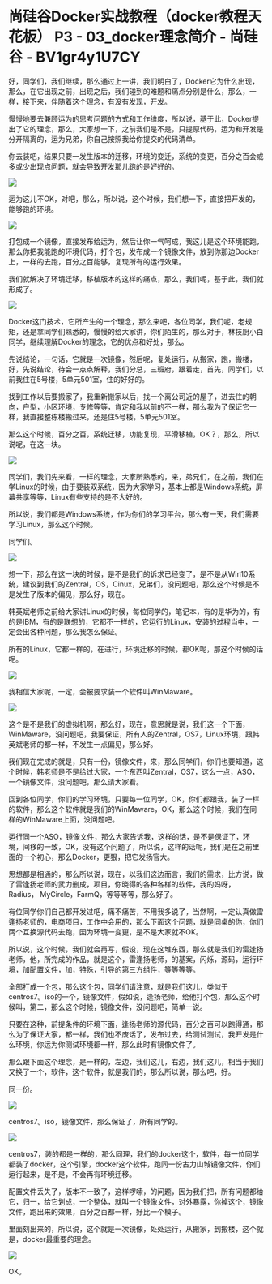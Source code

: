 # 尚硅谷Docker实战教程（docker教程天花板） P3 - 03_docker理念简介 - 尚硅谷 - BV1gr4y1U7CY

好，同学们，我们继续，那么通过上一讲，我们明白了，Docker它为什么出现，那么，在它出现之前，出现之后，我们碰到的难题和痛点分别是什么，那么，一样，接下来，伴随着这个理念，有没有发现，开发。

慢慢地要去兼顾运为的思考问题的方式和工作维度，所以说，基于此，Docker提出了它的理念，那么，大家想一下，之前我们是不是，只提原代码，运为和开发是分开隔离的，运为兄弟，你自己按照我给你提交的代码清单。

你去装吧，结果只要一发生版本的迁移，环境的变迁，系统的变更，百分之百会或多或少出现点问题，就会导致开发那儿跑的是好好的。

![](img/c1373beb89da566cb90a785076edac13_1.png)

运为这儿不OK，对吧，那么，所以说，这个时候，我们想一下，直接把开发的，能够跑的环境。

![](img/c1373beb89da566cb90a785076edac13_3.png)

打包成一个镜像，直接发布给运为，然后让你一气呵成，我这儿是这个环境能跑，那么你把我能跑的环境代码，打个包，发布成一个镜像文件，放到你那边Docker上，一样的去跑，百分之百能够，复现所有的运行效果。

我们就解决了环境迁移，移植版本的这样的痛点，那么，我们呢，基于此，我们就形成了。

![](img/c1373beb89da566cb90a785076edac13_5.png)

Docker这门技术，它所产生的一个理念，那么来吧，各位同学，我们呢，老规矩，还是拿同学们熟悉的，慢慢的给大家讲，你们陌生的，那么对于，林技厨小白同学，继续理解Docker的理念，它的优点和好处，那么。

先说结论，一句话，它就是一次镜像，然后呢，复处运行，从搬家，跑，搬楼，好，先说结论，待会一点点解释，我们分总，三班府，跟着走，首先，同学们，以前我住在5号楼，5单元501室，住的好好的。

找到工作以后要搬家了，我重新搬家以后，找一个离公司近的屋子，进去住的朝向，户型，小区环境，专修等等，肯定和我以前的不一样，那么我为了保证它一样，我直接整栋楼搬过来，还是住5号楼，5单元501室。

那么这个时候，百分之百，系统迁移，功能复现，平滑移植，OK？，那么，所以说呢，在这一块。

![](img/c1373beb89da566cb90a785076edac13_7.png)

同学们，我们先来看，一样的理念，大家所熟悉的，来，弟兄们，在之前，我们在学Linux的时候，由于要装双系统，因为大家学习，基本上都是Windows系统，屏幕共享等等，Linux有些支持的是不大好的。

所以说，我们都是Windows系统，作为你们的学习平台，那么有一天，我们需要学习Linux，那么这个时候。

同学们。

![](img/c1373beb89da566cb90a785076edac13_9.png)

想一下，那么在这一块的时候，是不是我们的诉求已经变了，是不是从Win10系统，建议到我们的Zentral，OS，Cinux，兄弟们，没问题吧，那么这个时候是不是发生了版本的偏见，那么好，现在。

韩英斌老师之前给大家讲Linux的时候，每位同学的，笔记本，有的是华为的，有的是IBM，有的是联想的，它都不一样的，它运行的Linux，安装的过程当中，一定会出各种问题，那么我怎么保证。

所有的Linux，它都一样的，在进行，环境迁移的时候，都OK呢，那这个时候的话呢。

![](img/c1373beb89da566cb90a785076edac13_11.png)

我相信大家呢，一定，会被要求装一个软件叫WinMaware。

![](img/c1373beb89da566cb90a785076edac13_13.png)

这个是不是我们的虚拟机啊，那么好，现在，意思就是说，我们这一个下面，WinMaware，没问题吧，我要保证，所有人的Zentral，OS7，Linux环境，跟韩英斌老师的都一样，不发生一点偏见，那么好。

我们现在完成的就是，只有一份，镜像文件，来，那么同学们，你们也要知道，这个时候，韩老师是不是给过大家，一个东西叫Zentral，OS7，这么一点，ASO，一个镜像文件，没问题吧，那么请大家看。

回到各位同学，你们的学习环境，只要每一位同学，OK，你们都跟我，装了一样的软件，那么这个软件就是我们的WinMaware，OK，那么这个时候，我们在同样的WinMaware上面，没问题吧。

运行同一个ASO，镜像文件，那么大家告诉我，这样的话，是不是保证了，环境，间移的一致，OK，没有这个问题了，所以说，这样的话呢，我们是在之前里面的一个初心，那么Docker，更狠，把它发扬官大。

思想都是相通的，那么所以说，现在，以我们这边而言，我们的需求，比方说，做了雷逢扬老师的武力删成，项目，你晓得的各种各样的软件，我的妈呀，Radius， MyCircle，FarmQ，等等等等，那么好了。

有位同学你们自己都开发过吧，痛不痛苦，不用我多说了，当然啊，一定认真做雷逢扬老师的，电商项目，工作中会用的，那么下面这个问题，就是同桌的你，你们两个互换源代码去跑，因为环境一变更，是不是大家就不OK。

所以说，这个时候，我们就会再写，假设，现在这堆东西，那么就是我们的雷逢扬老师，他，所完成的作品，就是这个，雷逢扬老师，的基案，闪烁，源码，运行环境，加配置文件，加，特殊，引导的第三方组件，等等等等。

全部打成一个包，那么这个包，同学们请注意，就是我们这儿，类似于centros7。iso的一个，镜像文件，假如说，逢扬老师，给他打个包，那么这个时候叫，第二，那么这个时候，镜像文件，没问题吧，简单一说。

只要在这种，前提条件的环境下面，逢扬老师的源代码，百分之百可以跑得通，那么为了保证大家，都一样，我们也不废话了，发布过去，给测试测试，我开发是什么环境，你运为你测试环境都一样，那么此时有镜像文件了。

那么跟下面这个理念，是一样的，左边，我们这儿，右边，我们这儿，相当于我们又换了一个，软件，这个软件，就是我们的，那么所以说，那么吧，好。

同一份。

![](img/c1373beb89da566cb90a785076edac13_15.png)

centros7。iso，镜像文件，那么保证了，所有同学的。

![](img/c1373beb89da566cb90a785076edac13_17.png)

centros7，装的都是一样的，那么同理，我们的docker这个，软件，每一位同学都装了docker，这个引擎，docker这个软件，跑同一份古力山城镜像文件，你们运行起来，是不是，不会再有环境迁移。

配置文件丢失了，版本不一致了，这样啰嗦，的问题，因为我们把，所有问题都给它，归一，给它划成，一个整体，就叫一个镜像文件，对外暴露，你掉这个，镜像文件，跑出来的效果，百分之百都一样，好比一个模子。

里面刻出来的，所以说，这个就是一次镜像，处处运行，从搬家，到搬楼，这个就是，docker最重要的理念。

![](img/c1373beb89da566cb90a785076edac13_19.png)

OK。